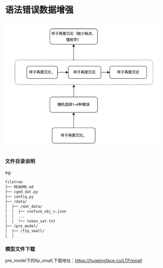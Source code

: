 

# 语法错误数据增强

![image](images/example.png)



### 文件目录说明
eg:

```
filetree 
├── README.md
├── cged_dat.py
├── config.py
├── /data/
│  ├── /dat_data/
│  │  ├── confuse_obj_v.json
│  │  ...
│  │  └── token_set.txt
├── /pre_model/
│  ├── /ltp_small/
│  │  

```

### 模型文件下载

pre_model下的ltp_small,下载地址：https://huggingface.co/LTP/small







